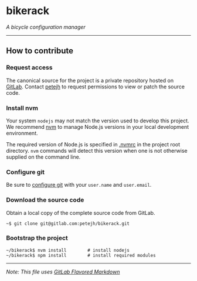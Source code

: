 # bikerack

_A bicycle configuration manager_

---

## How to contribute

### Request access
The canonical source for the project is a private repository hosted on [GitLab][repo]. Contact [petejh][] to request permissions to view or patch the source code.

### Install nvm
Your system `nodejs` may not match the version used to develop this project. We recommend [nvm][] to manage Node.js versions in your local development environment.

The required version of Node.js is specified in [.nvmrc](./.nvmrc) in the project root directory. `nvm` commands will detect this version when one is not otherwise supplied on the command line.

### Configure git
Be sure to [configure git][gitconfig] with your `user.name` and `user.email`.

### Download the source code
Obtain a local copy of the complete source code from GitLab.
```shell
~$ git clone git@gitlab.com:petejh/bikerack.git
```

### Bootstrap the project
```shell
~/bikerack$ nvm install        # install nodejs
~/bikerack$ npm install        # install required modules
```

---

*Note: This file uses [GitLab Flavored Markdown][gfm]*

[repo]: https://gitlab.com/petejh/bikerack
[petejh]: mailto://petejh-200.59@q.com
[nvm]: https://github.com/creationix/nvm
[gitconfig]: https://git-scm.com/docs/git-config
[gfm]: https://gitlab.com/help/markdown/markdown

